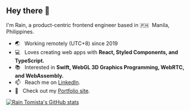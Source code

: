 ## Hey there 👋

I'm Rain, a product-centric frontend engineer based in 🇵🇭 &nbsp;Manila, Philippines.

- 🌏 &nbsp; Working remotely (UTC+8) since 2019
- 💻 &nbsp; Loves creating web apps with **React, Styled Components, and TypeScript.**
- 📚 &nbsp; Interested in **Swift, WebGL 3D Graphics Programming, WebRTC, and WebAssembly.**
- 📫 &nbsp; Reach me on [LinkedIn](https://www.linkedin.com/in/raintomista).
- 📣 &nbsp; Check out my [Portfolio site](http://raintomista.github.io/).

[![Rain Tomista's GitHub stats](https://github-readme-stats.vercel.app/api?username=raintomista&count_private=true&show_icons=true&hide_title=true)](https://github.com/anuraghazra/github-readme-stats)

<!--
**raintomista/raintomista** is a ✨ _special_ ✨ repository because its `README.md` (this file) appears on your GitHub profile.

Here are some ideas to get you started:

- 🔭 I’m currently working on ...
- 🌱 I’m currently learning ...
- 👯 I’m looking to collaborate on ...
- 🤔 I’m looking for help with ...
- 💬 Ask me about ...
- 📫 How to reach me: ...
- 😄 Pronouns: ...
- ⚡ Fun fact: ...
-->
